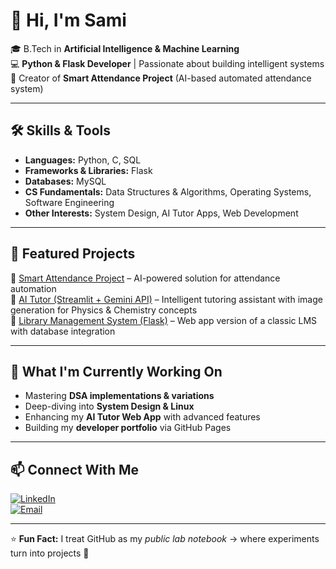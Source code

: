 # 👋 Hi, I'm Sami  

🎓 B.Tech in **Artificial Intelligence & Machine Learning**   
💻 **Python & Flask Developer** | Passionate about building intelligent systems  
🚀 Creator of **Smart Attendance Project** (AI-based automated attendance system)  

---

## 🛠️ Skills & Tools
- **Languages:** Python, C, SQL  
- **Frameworks & Libraries:** Flask
- **Databases:** MySQL  
- **CS Fundamentals:** Data Structures & Algorithms, Operating Systems, Software Engineering  
- **Other Interests:** System Design, AI Tutor Apps, Web Development  

---

## 📌 Featured Projects
🔹 [Smart Attendance Project](#) – AI-powered solution for attendance automation  
🔹 [AI Tutor (Streamlit + Gemini API)](#) – Intelligent tutoring assistant with image generation for Physics & Chemistry concepts  
🔹 [Library Management System (Flask)](#) – Web app version of a classic LMS with database integration  


---

## 🌱 What I'm Currently Working On
- Mastering **DSA implementations & variations**  
- Deep-diving into **System Design & Linux**  
- Enhancing my **AI Tutor Web App** with advanced features  
- Building my **developer portfolio** via GitHub Pages  

---

## 📫 Connect With Me
[![LinkedIn](https://img.shields.io/badge/LinkedIn-blue?style=flat&logo=linkedin)](https://linkedin.com/in/samiahmed7586)  
[![Email](https://img.shields.io/badge/Email-red?style=flat&logo=gmail&logoColor=white)](mailto:your-samiahmed5963@gmail.com)  

---

⭐ **Fun Fact:** I treat GitHub as my *public lab notebook* → where experiments turn into projects 🚀  
